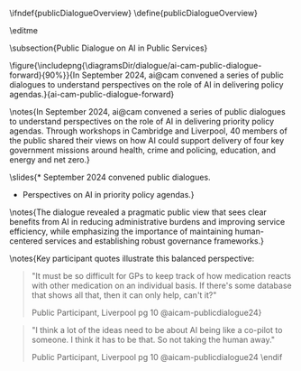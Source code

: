 \ifndef{publicDialogueOverview}
\define{publicDialogueOverview}

\editme

\subsection{Public Dialogue on AI in Public Services}

\figure{\includepng{\diagramsDir/dialogue/ai-cam-public-dialogue-forward}{90%}}{In September 2024, ai@cam convened a series of public dialogues to understand perspectives on the role of AI in delivering policy agendas.}{ai-cam-public-dialogue-forward}

\notes{In September 2024, ai@cam convened a series of public dialogues to understand perspectives on the role of AI in delivering priority policy agendas. Through workshops in Cambridge and Liverpool, 40 members of the public shared their views on how AI could support delivery of four key government missions around health, crime and policing, education, and energy and net zero.}

\slides{* September 2024 convened public dialogues.
* Perspectives on AI in priority policy agendas.}

\notes{The dialogue revealed a pragmatic public view that sees clear benefits from AI in reducing administrative burdens and improving service efficiency, while emphasizing the importance of maintaining human-centered services and establishing robust governance frameworks.}

\notes{Key participant quotes illustrate this balanced perspective:

> "It must be so difficult for GPs to keep track of how medication reacts with other medication on an individual basis. If there's some database that shows all that, then it can only help, can't it?"
> 
> Public Participant, Liverpool pg 10 @aicam-publicdialogue24}

> "I think a lot of the ideas need to be about AI being like a co-pilot to someone. I think it has to be that. So not taking the human away." 
>
> Public Participant, Liverpool pg 10 @aicam-publicdialogue24
\endif
